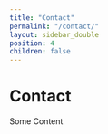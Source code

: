 ```yaml
---
title: "Contact"
permalink: "/contact/"
layout: sidebar_double
position: 4
children: false
---
```


<h1>Contact</h1>
<p>Some Content</p>
